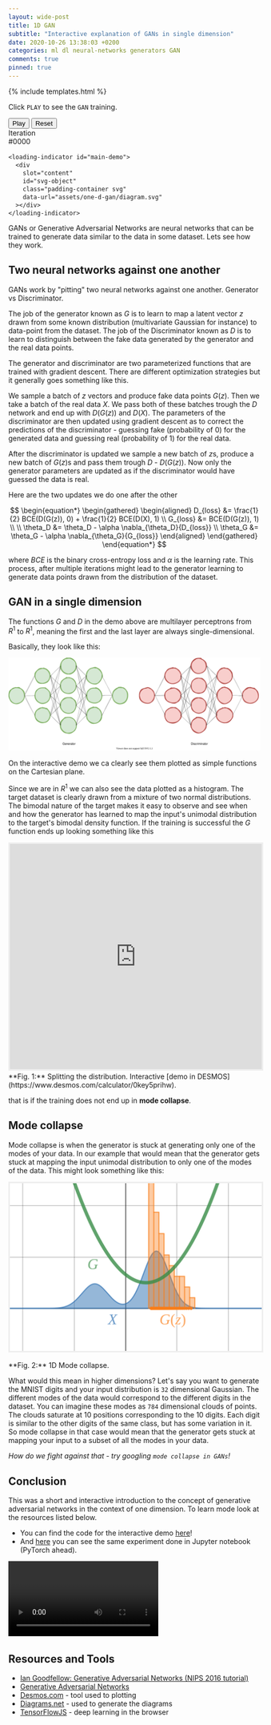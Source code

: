 ```yaml
---
layout: wide-post
title: 1D GAN
subtitle: "Interactive explanation of GANs in single dimension"
date: 2020-10-26 13:38:03 +0200
categories: ml dl neural-networks generators GAN
comments: true
pinned: true
---
```


<script
  data-main="/assets/one-d-gan/scripts/index.js"
  src="https://requirejs.org/docs/release/2.3.6/minified/require.js">
</script>

{% include templates.html %}

<div class="wrapper">
  <p>
    Click <code class="highlighter-rouge">PLAY</code>
    to see the <code class="highlighter-rouge">GAN</code> training.
  </p>
</div>

<div class="wide-wrapper">
  <div class="gray-box">
    <div class="white-box padding-container flex-horizontal">
      <button class="btn primary fixed-width-100" id="play-pause">Play</button>
      <button class="btn" id="reset">Reset</button>
      <div class="info-box">
        Iteration <br><span id="iteration-info">#0000</span>
      </div>
    </div>

    <loading-indicator id="main-demo">
      <div
        slot="content"
        id="svg-object"
        class="padding-container svg"
        data-url="assets/one-d-gan/diagram.svg"
      ></div>
    </loading-indicator>

  </div>
</div>

<div class="wrapper" markdown="1">

GANs or Generative Adversarial Networks are neural networks
that can be trained to generate data similar to the data in some dataset.
Lets see how they work.

## Two neural networks against one another

GANs work by "pitting" two neural networks against one another. Generator vs Discriminator.

The job of the generator known as $G$ is to learn to map a latent vector $z$
drawn from some known distribution (multivariate Gaussian for instance) to data-point from the dataset.
The job of the Discriminator known as $D$ is to learn to distinguish between the fake
data generated by the generator and the real data points.

The generator and discriminator are two parameterized functions that are
trained with gradient descent. There are different optimization strategies but it generally goes
something like this.

We sample a batch of $z$ vectors and produce fake data points $G(z)$.
Then we take a batch of the real data $X$. We pass both of these batches
trough the $D$ network and end up with $D(G(z))$ and $D(X)$.
The parameters of the discriminator are then updated using gradient
descent as to correct the predictions of the discriminator -
guessing fake (probability of 0) for the generated data and guessing
real (probability of 1) for the real data.

After the discriminator is updated we sample a new batch of $z$s, produce
a new batch of $G(z)$s and pass them trough $D$ - $D(G(z))$. Now
only the generator parameters are updated as if the discriminator
would have guessed the data is real.

Here are the two updates we do one after the other

$$
  \begin{equation*}
  \begin{gathered}
  \begin{aligned}
    D_{loss} &= \frac{1}{2} BCE(D(G(z)), 0) + \frac{1}{2} BCE(D(X), 1)
    \\
    G_{loss} &= BCE(D(G(z)), 1)
    \\
    \\
    \theta_D &= \theta_D - \alpha \nabla_{\theta_D}{D_{loss}}
    \\
    \theta_G &= \theta_G - \alpha \nabla_{\theta_G}{G_{loss}}
  \end{aligned}
  \end{gathered}
  \end{equation*}
$$

where $BCE$ is the binary cross-entropy loss and $\alpha$ is
the learning rate. This process, after multiple iterations
might lead to the generator learning to generate data points
drawn from the distribution of the dataset.

## GAN in a single dimension

The functions $G$ and $D$ in the demo above are multilayer perceptrons
from $R^1$ to $R^1$, meaning the first and the last layer are
always single-dimensional.

Basically, they look like this:

![1D Perceptrons](../assets/one-d-gan/1d-perceptrons.svg)

On the interactive demo we ca clearly see them plotted as
simple functions on the Cartesian plane.

Since we are in $R^1$ we can also see the data plotted as a histogram.
The target dataset is clearly drawn from a mixture of two normal distributions.
The bimodal nature of the target makes it easy to observe and see when and how
the generator has learned to map the input's unimodal distribution to the
target's bimodal density function.
If the training is successful the $G$ function ends up looking something like this

</div>
<div class="wide-wrapper" markdown="1">

<iframe
  src="https://www.desmos.com/calculator/0key5prihw?embed"
  width="100%"
  height="450px"
  style="border: 3px solid #eee"
  frameborder=0
></iframe>

<div class="fig" markdown="1">
  **Fig. 1:** Splitting the distribution. Interactive [demo in DESMOS](https://www.desmos.com/calculator/0key5prihw).
</div>

</div>
<div class="wrapper" markdown="1">

that is if the training does not end up in **mode collapse**.

## Mode collapse

Mode collapse is when the generator is stuck at generating
only one of the modes of your data. In our example that would
mean that the generator gets stuck at mapping the input unimodal
distribution to only one of the modes of the data. This might
look something like this:

<img
  class="center-image"
  style="border: 3px solid #eee"
  src="/assets/one-d-gan/mode-collapse.svg"
/>

<div class="fig" markdown="1">
  **Fig. 2:** 1D Mode collapse.
</div>

What would this mean in higher dimensions? Let's say
you want to generate the MNIST digits and your input
distribution is `32` dimensional Gaussian. The different modes
of the data would correspond to the different digits
in the dataset. You can imagine these modes as `784` dimensional
clouds of points. The clouds saturate at 10 positions corresponding
to the 10 digits. Each digit is similar to the other digits of the same
class, but has some variation in it. So mode collapse in that case
would mean that the generator gets stuck at mapping your input to a
subset of all the modes in your data.

_How do we fight against that - try googling `mode collapse in GANs`!_

## Conclusion

This was a short and interactive introduction to the concept of
generative adversarial networks in the context of one dimension. To learn mode look at the resources listed below.

- You can find the code for the interactive demo [here](https://github.com/ichko/ichko.github.io/blob/master/assets/one-d-gan/scripts/gan.js)!
- And [here](https://github.com/ichko/ml-playground/blob/master/notebooks/GAN_over_single_dim_bi_modal_data.ipynb) you can see the same experiment
  done in Jupyter notebook (PyTorch ahead).

<video class="center-image" controls autoplay="autoplay" loop="">
  <source src="https://ichko.github.io/ml-playground/notebooks/distribs3.webm">
  Your browser does not support the video tag.
</video>

## Resources and Tools

- [Ian Goodfellow: Generative Adversarial Networks (NIPS 2016 tutorial)](https://www.youtube.com/watch?v=HGYYEUSm-0Q)
- [Generative Adversarial Networks](https://arxiv.org/abs/1406.2661)
- [Desmos.com](https://www.desmos.com/) - tool used to plotting
- [Diagrams.net](https://diagrams.net/) - used to generate the diagrams
- [TensorFlowJS](https://www.tensorflow.org/js) - deep learning in the browser

</div>
